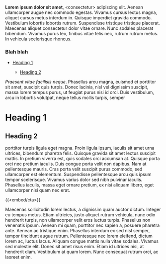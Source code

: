 <strong>Lorem ipsum dolor sit amet</strong>, &lt;consectetur&gt; adipiscing elit. Aenean ullamcorper augue nec commodo egestas. Vivamus cursus lectus magna, aliquet cursus metus interdum in. Quisque imperdiet gravida commodo. Vestibulum lobortis lobortis rutrum. Suspendisse tristique tristique placerat. Maecenas aliquet consectetur dolor vitae ornare. Nunc sodales placerat bibendum. Vivamus purus leo, finibus vitae felis nec, rutrum rutrum metus. In vehicula scelerisque rhoncus.

### Blah blah

- <a href="#spl-heading-1">Heading 1</a>

  - <a href="#spl-heading-2">Heading 2</a>

<em>Praesent vitae facilisis neque</em>. Phasellus arcu magna, euismod et porttitor sit amet, suscipit quis turpis. Donec lacinia, nisl vel dignissim suscipit, massa lorem tempus purus, ut feugiat purus nisi id orci. Duis vestibulum, arcu in lobortis volutpat, neque tellus mollis turpis, semper

<h1 id="spl-heading-1">Heading 1</h1>

<h2 id="spl-heading-2">Heading 2</h2>

porttitor turpis ligula eget magna. Proin ligula ipsum, iaculis sit amet urna ultrices, bibendum pharetra felis. Quisque gravida sit amet lectus suscipit mattis. In pretium viverra est, quis sodales orci accumsan at. Quisque porta orci nec pretium iaculis. Duis congue porta velit non dapibus. Nam at pellentesque mauris. Cras porta velit suscipit purus commodo, sed ullamcorper est elementum. Suspendisse pellentesque arcu quis ipsum tempor scelerisque. Vivamus varius dolor sed nibh pulvinar iaculis. Phasellus iaculis, massa eget ornare pretium, ex nisi aliquam libero, eget ullamcorper nisi quam nec erat.

{{<embed/cta>}}

Maecenas sollicitudin lorem lectus, a dignissim quam auctor dictum. Integer eu tempus metus. Etiam ultricies, justo aliquet rutrum vehicula, nunc odio hendrerit turpis, non ullamcorper velit eros luctus turpis. Phasellus non venenatis ipsum. Aenean mi quam, porttitor nec sapien a, posuere pharetra ante. Aenean ac tristique enim. Phasellus interdum ex sed nisl semper, tempor tincidunt augue rutrum. Pellentesque nec lorem eleifend, dictum lorem ac, luctus lacus. Aliquam congue mattis nulla vitae sodales. Vivamus sed molestie elit. Donec sit amet risus enim. Etiam id ultrices nisi, at hendrerit diam. Vestibulum at quam lorem. Nunc consequat rutrum orci, ac laoreet enim.
